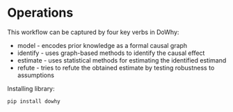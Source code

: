 # Operations

This workflow can be captured by four key verbs in DoWhy:

* model - encodes prior knowledge as a formal causal graph
* identify - uses graph-based methods to identify the causal effect
* estimate - uses statistical methods for estimating the identified estimand
* refute - tries to refute the obtained estimate by testing robustness to assumptions



Installing library:

```text
pip install dowhy
```

